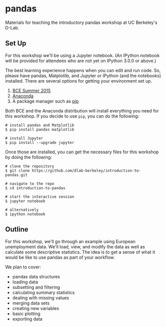 # pandas

Materials for teaching the introductory pandas workshop at UC Berkeley's D-Lab.

## Set Up

For this workshop we'll be using a Jupyter notebook. (An IPython notebook will be provided for attendees who are not yet on IPython 3.0.0 or above.)

The best learning experience happens when you can edit and run code. So, please have pandas, Matplotlib, and Jupyter or IPython (and the notebooks) installed. There are several options for getting your environment set up.

1. [BCE Summer 2015](http://bce.berkeley.edu/install.html)
2. [Anaconda](http://continuum.io/downloads)
3. A package manager such as [pip](https://pip.pypa.io/en/stable/installing.html)

Both BCE and the Anaconda distribution will install everything you need for this workshop. If you decide to use `pip`, you can do the following:

```
# install pandas and Matplotlib
$ pip install pandas matplotlib

# install Jupyter
$ pip install --upgrade jupyter
```

Once those are installed, you can get the necessary files for this workshop by doing the following:

```
# clone the repository
$ git clone https://github.com/dlab-berkeley/introduction-to-pandas.git

# navigate to the repo
$ cd introduction-to-pandas

# start the interactive session
$ jupyter notebook

# alternatively
$ ipython notebook
```

## Outline

For this workshop, we'll go through an example using European unemployment data. We'll load, view, and modify the data as well as calculate some descriptive statistics. The idea is to get a sense of what it would be like to use pandas as part of your workflow.

We plan to cover:

* pandas data structures
* loading data
* subsetting and filtering
* calculating summary statistics
* dealing with missing values
* merging data sets
* creating new variables
* basic plotting
* exporting data
